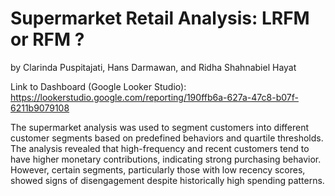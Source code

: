 # Supermarket Retail Analysis: LRFM or RFM ?
by Clarinda Puspitajati, Hans Darmawan, and Ridha Shahnabiel Hayat

Link to Dashboard (Google Looker Studio):
https://lookerstudio.google.com/reporting/190ffb6a-627a-47c8-b07f-6211b9079108

The supermarket analysis was used to segment customers into different customer segments based on predefined behaviors and quartile thresholds. The analysis revealed that high-frequency and recent customers tend to have higher monetary contributions, indicating strong purchasing behavior. However, certain segments, particularly those with low recency scores, showed signs of disengagement despite historically high spending patterns.
